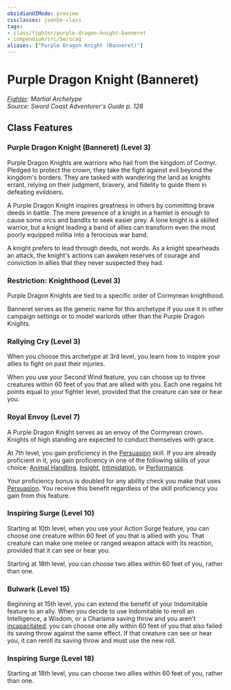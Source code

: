 ```yaml
---
obsidianUIMode: preview
cssclasses: json5e-class
tags:
- class/fighter/purple-dragon-knight-banneret
- compendium/src/5e/scag
aliases: ["Purple Dragon Knight (Banneret)"]
---
```

# Purple Dragon Knight (Banneret)
*[Fighter](fighter.md): Martial Archetype*  
*Source: Sword Coast Adventurer's Guide p. 128*  


## Class Features

### Purple Dragon Knight (Banneret) (Level 3)

Purple Dragon Knights are warriors who hail from the kingdom of Cormyr. Pledged to protect the crown, they take the fight against evil beyond the kingdom's borders. They are tasked with wandering the land as knights errant, relying on their judgment, bravery, and fidelity to guide them in defeating evildoers.

A Purple Dragon Knight inspires greatness in others by committing brave deeds in battle. The mere presence of a knight in a hamlet is enough to cause some orcs and bandits to seek easier prey. A lone knight is a skilled warrior, but a knight leading a band of allies can transform even the most poorly equipped militia into a ferocious war band.

A knight prefers to lead through deeds, not words. As a knight spearheads an attack, the knight's actions can awaken reserves of courage and conviction in allies that they never suspected they had.

### Restriction: Knighthood (Level 3)

Purple Dragon Knights are tied to a specific order of Cormyrean knighthood.

Banneret serves as the generic name for this archetype if you use it in other campaign settings or to model warlords other than the Purple Dragon Knights.

### Rallying Cry (Level 3)

When you choose this archetype at 3rd level, you learn how to inspire your allies to fight on past their injuries.

When you use your Second Wind feature, you can choose up to three creatures within 60 feet of you that are allied with you. Each one regains hit points equal to your fighter level, provided that the creature can see or hear you.

### Royal Envoy (Level 7)

A Purple Dragon Knight serves as an envoy of the Cormyrean crown. Knights of high standing are expected to conduct themselves with grace.

At 7th level, you gain proficiency in the [Persuasion](/compendium/rules/skills.md#Persuasion) skill. If you are already proficient in it, you gain proficiency in one of the following skills of your choice: [Animal Handling](/compendium/rules/skills.md#Animal%20Handling), [Insight](/compendium/rules/skills.md#Insight), [Intimidation](/compendium/rules/skills.md#Intimidation), or [Performance](/compendium/rules/skills.md#Performance).

Your proficiency bonus is doubled for any ability check you make that uses [Persuasion](/compendium/rules/skills.md#Persuasion). You receive this benefit regardless of the skill proficiency you gain from this feature.

### Inspiring Surge (Level 10)

Starting at 10th level, when you use your Action Surge feature, you can choose one creature within 60 feet of you that is allied with you. That creature can make one melee or ranged weapon attack with its reaction, provided that it can see or hear you.

Starting at 18th level, you can choose two allies within 60 feet of you, rather than one.

### Bulwark (Level 15)

Beginning at 15th level, you can extend the benefit of your Indomitable feature to an ally. When you decide to use Indomitable to reroll an Intelligence, a Wisdom, or a Charisma saving throw and you aren't [incapacitated](/compendium/rules/conditions.md#incapacitated), you can choose one ally within 60 feet of you that also failed its saving throw against the same effect. If that creature can see or hear you, it can reroll its saving throw and must use the new roll.

### Inspiring Surge (Level 18)

Starting at 18th level, you can choose two allies within 60 feet of you, rather than one.